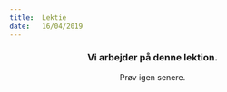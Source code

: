 ```yaml
---
title:  Lektie
date:   16/04/2019
---
```


### <center>Vi arbejder på denne lektion.</center>
<center>Prøv igen senere.</center>